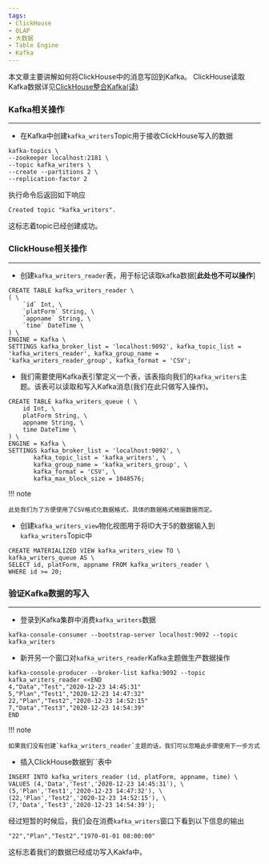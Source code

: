 ```yaml
---
tags:
- ClickHouse
- OLAP
- 大数据
- Table Engine
- Kafka
---
```


本文章主要讲解如何将ClickHouse中的消息写回到Kafka。
ClickHouse读取Kafka数据详见[ClickHouse整合Kafka(读)](./table-engine-kafka-reader.md)

### Kafka相关操作

---

- 在Kafka中创建`kafka_writers`Topic用于接收ClickHouse写入的数据

```
kafka-topics \
--zookeeper localhost:2181 \
--topic kafka_writers \
--create --partitions 2 \
--replication-factor 2
```

执行命令后返回如下响应

```
Created topic "kafka_writers".
```

这标志着topic已经创建成功。

### ClickHouse相关操作

---

- 创建`kafka_writers_reader`表，用于标记读取kafka数据[**此处也不可以操作**]

```
CREATE TABLE kafka_writers_reader \
( \
    `id` Int, \
    `platForm` String, \
    `appname` String, \
    `time` DateTime \
) \
ENGINE = Kafka \
SETTINGS kafka_broker_list = 'localhost:9092', kafka_topic_list = 'kafka_writers_reader', kafka_group_name = 'kafka_writers_reader_group', kafka_format = 'CSV';
```

- 我们需要使用Kafka表引擎定义一个表，该表指向我们的`kafka_writers`主题。该表可以读取和写入Kafka消息(我们在此只做写入操作)。

```
CREATE TABLE kafka_writers_queue ( \
    id Int, \
    platForm String, \
    appname String, \
    time DateTime \
) \
ENGINE = Kafka \
SETTINGS kafka_broker_list = 'localhost:9092', \
       kafka_topic_list = 'kafka_writers', \
       kafka_group_name = 'kafka_writers_group', \
       kafka_format = 'CSV', \
       kafka_max_block_size = 1048576;
```

!!! note

    此处我们为了方便使用了CSV格式化数据格式，具体的数据格式根据数据而定。

- 创建`kafka_writers_view`物化视图用于将ID大于5的数据输入到`kafka_writers`Topic中

```
CREATE MATERIALIZED VIEW kafka_writers_view TO \
kafka_writers_queue AS \
SELECT id, platForm, appname FROM kafka_writers_reader \
WHERE id >= 20;
```

### 验证Kafka数据的写入

---

- 登录到Kafka集群中消费`kafka_writers`数据

```
kafka-console-consumer --bootstrap-server localhost:9092 --topic kafka_writers
```

- 新开另一个窗口对`kafka_writers_reader`Kafka主题做生产数据操作

```
kafka-console-producer --broker-list kafka:9092 --topic kafka_writers_reader <<END
4,"Data","Test","2020-12-23 14:45:31"
5,"Plan","Test1","2020-12-23 14:47:32"
22,"Plan","Test2","2020-12-23 14:52:15"
7,"Data","Test3","2020-12-23 14:54:39"
END
```

!!! note

    如果我们没有创建`kafka_writers_reader`主题的话，我们可以忽略此步骤使用下一步方式

- 插入ClickHouse数据到``表中

```
INSERT INTO kafka_writers_reader (id, platForm, appname, time) \
VALUES (4,'Data','Test','2020-12-23 14:45:31'), \
(5,'Plan','Test1','2020-12-23 14:47:32'), \
(22,'Plan','Test2','2020-12-23 14:52:15'), \
(7,'Data','Test3','2020-12-23 14:54:39');
```

经过短暂的时候后，我们会在消费`kafka_writers`窗口下看到以下信息的输出

```
"22","Plan","Test2","1970-01-01 08:00:00"
```

这标志着我们的数据已经成功写入Kakfa中。
